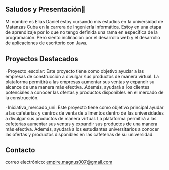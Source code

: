 ## Saludos y Presentación👋
Mi nombre es Elias Daniel estoy cursando mis estudios en la universidad de Matanzas Cuba en la carrera de Ingeniería Informática. Estoy en una etapa de aprendizaje por lo que no tengo definida una rama en específica de la programación. Pero siento inclinación por el desarrollo web y el desarrollo de aplicaciones de escritorio con Java.

## Proyectos Destacados
· Proyecto_escolar: Este proyecto tiene como objetivo ayudar a las empresas de construcción a divulgar sus productos de manera virtual. La plataforma permitirá a las empresas aumentar sus ventas y expandir su alcance de una manera más efectiva. Además, ayudará a los clientes potenciales a conocer las ofertas y productos disponibles en el mercado de la construcción.

· Iniciativa_mercado_uni: Este proyecto tiene como objetivo principal ayudar a las cafeterías y centros de venta de alimentos dentro de las universidades a divulgar sus productos de manera virtual. La plataforma permitirá a las cafeterías aumentar sus ventas y expandir sus productos de una manera más efectiva. Además, ayudará a los estudiantes universitarios a conocer las ofertas y productos disponibles en las cafeterías de su universidad.

## Contacto
correo electrónico: empire.magnus007@gmail.com
